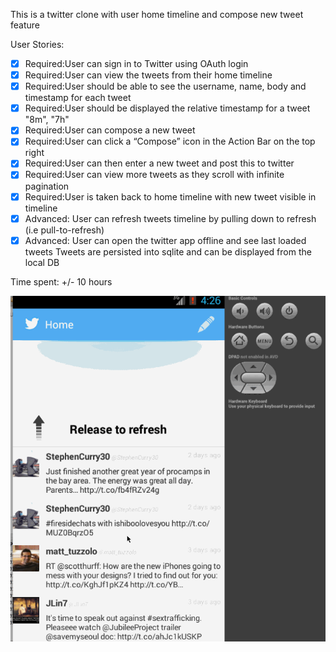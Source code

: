 This is a twitter clone with user home timeline and compose new tweet feature

User Stories:

* [x] Required:User can sign in to Twitter using OAuth login
* [x] Required:User can view the tweets from their home timeline
* [x] Required:User should be able to see the username, name, body and timestamp for each tweet
* [x] Required:User should be displayed the relative timestamp for a tweet "8m", "7h"
* [x] Required:User can compose a new tweet
* [x] Required:User can click a “Compose” icon in the Action Bar on the top right
* [x] Required:User can then enter a new tweet and post this to twitter
* [x] Required:User can view more tweets as they scroll with infinite pagination
* [x] Required:User is taken back to home timeline with new tweet visible in timeline
* [x] Advanced: User can refresh tweets timeline by pulling down to refresh (i.e pull-to-refresh)
* [x] Advanced: User can open the twitter app offline and see last loaded tweets
	Tweets are persisted into sqlite and can be displayed from the local DB
	
Time spent: +/- 10 hours	
	
	
![Video Walkthrough](simpletwitter.gif)